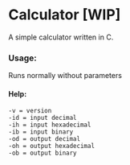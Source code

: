 # Calculator [WIP]
A simple calculator written in C.

### Usage:
Runs normally without parameters

#### Help:
```
-v = version
-id = input decimal
-ih = input hexadecimal
-ib = input binary
-od = output decimal
-oh = output hexadecimal
-ob = output binary
```

